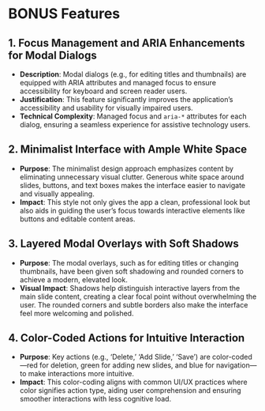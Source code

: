 # BONUS Features

## 1. Focus Management and ARIA Enhancements for Modal Dialogs

- **Description**: Modal dialogs (e.g., for editing titles and thumbnails) are equipped with ARIA attributes and managed focus to ensure accessibility for keyboard and screen reader users.
- **Justification**: This feature significantly improves the application’s accessibility and usability for visually impaired users.
- **Technical Complexity**: Managed focus and `aria-*` attributes for each dialog, ensuring a seamless experience for assistive technology users.

## 2. Minimalist Interface with Ample White Space

- **Purpose**: The minimalist design approach emphasizes content by eliminating unnecessary visual clutter. Generous white space around slides, buttons, and text boxes makes the interface easier to navigate and visually appealing.
- **Impact**: This style not only gives the app a clean, professional look but also aids in guiding the user’s focus towards interactive elements like buttons and editable content areas.

## 3. Layered Modal Overlays with Soft Shadows

- **Purpose**: The modal overlays, such as for editing titles or changing thumbnails, have been given soft shadowing and rounded corners to achieve a modern, elevated look.
- **Visual Impact**: Shadows help distinguish interactive layers from the main slide content, creating a clear focal point without overwhelming the user. The rounded corners and subtle borders also make the interface feel more welcoming and polished.

## 4. Color-Coded Actions for Intuitive Interaction

- **Purpose**: Key actions (e.g., ‘Delete,’ ‘Add Slide,’ ‘Save’) are color-coded—red for deletion, green for adding new slides, and blue for navigation—to make interactions more intuitive.
- **Impact**: This color-coding aligns with common UI/UX practices where color signifies action type, aiding user comprehension and ensuring smoother interactions with less cognitive load.
